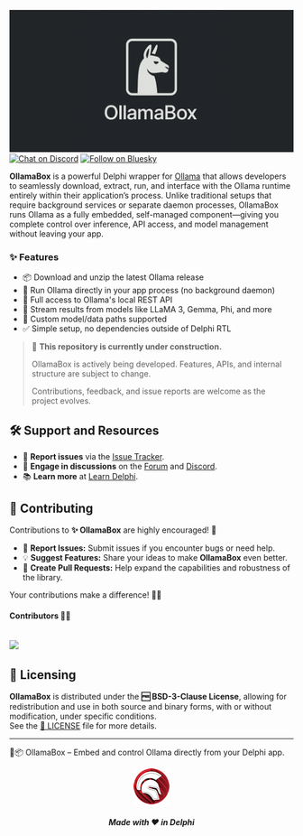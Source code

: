 ![OllamaBox](media/ollamabox.png)  
[![Chat on Discord](https://img.shields.io/discord/754884471324672040?style=for-the-badge)](https://discord.gg/tPWjMwK)
[![Follow on Bluesky](https://img.shields.io/badge/Bluesky-tinyBigGAMES-blue?style=for-the-badge&logo=bluesky)](https://bsky.app/profile/tinybiggames.com)    

**OllamaBox** is a powerful Delphi wrapper for [Ollama](https://ollama.com) that allows developers to seamlessly download, extract, run, and interface with the Ollama runtime entirely within their application’s process. Unlike traditional setups that require background services or separate daemon processes, OllamaBox runs Ollama as a fully embedded, self-managed component—giving you complete control over inference, API access, and model management without leaving your app.

### :sparkles: Features

- :package: Download and unzip the latest Ollama release
- :rocket: Run Ollama directly in your app process (no background daemon)
- :electric_plug: Full access to Ollama's local REST API
- :brain: Stream results from models like LLaMA 3, Gemma, Phi, and more
- :file_folder: Custom model/data paths supported
- :white_check_mark: Simple setup, no dependencies outside of Delphi RTL

> 🚧️ **This repository is currently under construction.**
>  
> OllamaBox is actively being developed. Features, APIs, and internal structure are subject to change.  
>  
> Contributions, feedback, and issue reports are welcome as the project evolves.


## 🛠️ Support and Resources

- 🐞 **Report issues** via the [Issue Tracker](https://github.com/tinyBigGAMES/OllamaBox/issues).
- 💬 **Engage in discussions** on the [Forum](https://github.com/tinyBigGAMES/OllamaBox/discussions) and [Discord](https://discord.gg/tPWjMwK).
- 📚 **Learn more** at [Learn Delphi](https://learndelphi.org).

## 🤝 Contributing  

Contributions to **✨ OllamaBox** are highly encouraged! 🌟  
- 🐛 **Report Issues:** Submit issues if you encounter bugs or need help.  
- 💡 **Suggest Features:** Share your ideas to make **OllamaBox** even better.  
- 🔧 **Create Pull Requests:** Help expand the capabilities and robustness of the library.  

Your contributions make a difference! 🙌✨

#### Contributors 👥🤝
<br/>

<a href="https://github.com/tinyBigGAMES/OllamaBox/graphs/contributors">
  <img src="https://contrib.rocks/image?repo=tinyBigGAMES/OllamaBox&max=250&columns=20&anon=1" />
</a>

## 📜 Licensing

**OllamaBox** is distributed under the **🆓 BSD-3-Clause License**, allowing for redistribution and use in both source and binary forms, with or without modification, under specific conditions.  
See the [📜 LICENSE](https://github.com/tinyBigGAMES/OllamaBox?tab=BSD-3-Clause-1-ov-file#BSD-3-Clause-1-ov-file) file for more details.

---

🦙📦 OllamaBox – Embed and control Ollama directly from your Delphi app.

<p align="center">
<img src="media/delphi.png" alt="Delphi">
</p>
<h5 align="center">
  
Made with ❤️ in Delphi  